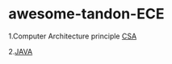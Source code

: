 # awesome-tandon-ECE
1.Computer Architecture principle [CSA](https://github.com/zhaobenx/CSA-Labs)

2.[JAVA](https://github.com/lyu-yx/javahw)

